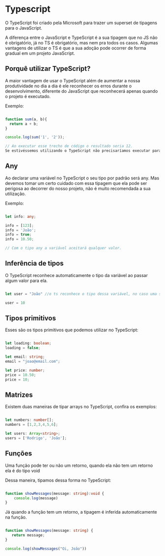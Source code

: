 # Typescript

O TypeScript foi criado pela Microsoft para trazer um superset de tipagens para o JavaScript.

A diferença entre o JavaScript e TypeScript é a sua tipagem que no JS não é obrigatório, já no TS é obrigatório, mas nem pra todos os casos. Algumas vantagens de utilizar o TS é que a sua adoção pode ocorrer de forma gradual em um projeto JavaScript.

## Porquê utilizar TypeScript?

A maior vantagem de usar o TypeScript além de aumentar a nossa produtividade no dia a dia é ele reconhecer os erros durante o desenvolvimento, diferente do JavaScript que reconhecerá apenas quando o projeto é executado.

Exemplo:
```js

function sum(a, b){
  return a + b;
}

console.log(sum('1', '2'));

// Ao executar esse trecho de código o resultado seria 12.
Se estivéssemos utilizando o TypeScript não precisaríamos executar para identificar o erro.

```

## Any
Ao declarar uma variável no TypeScript o seu tipo por padrão será any. Mas devemos tomar um certo cuidado com essa tipagem que ela pode ser perigosa ao decorrer do nosso projeto, não é muito recomendada a sua utilização.

Exemplo:
```ts

let info: any;

info = [123];
info = 'João';
info = true;
info = 10.50;

// Com o tipo any a variável aceitará qualquer valor.
```

## Inferência de tipos

O TypeScript reconhece automaticamente o tipo da variável ao passar algum valor para ela.

```ts

let user = "João" //o ts reconhece o tipo dessa variável, no caso uma string neste exemplo

user = 10

```
## Tipos primitivos

Esses são os tipos primitivos que podemos utilizar no TypeScript:

```ts

let loading: boolean;
loading = false;

let email: string;
email = "joao@email.com";

let price: number;
price = 10.50;
price = 10;

```

## Matrizes

Existem duas maneiras de tipar arrays no TypeScript, confira os exemplos:

```ts

let numbers: number[];
numbers = [1,2,3,4,5,6];

let users: Array<string>;
users = ['Rodrigo', 'João'];

```

## Funções

Uma função pode ter ou não um retorno, quando ela não tem um retorno ela é do tipo void

Dessa maneira, tipamos dessa forma no TypeScript:

```ts

function showMessages(message: string):void {
    console.log(message)
}

```
Já quando a função tem um retorno, a tipagem é inferida automaticamente na função.

```ts

function showMessages(message: string) {
   return message;
}

console.log(showMessages("Oi, João"))

``` 